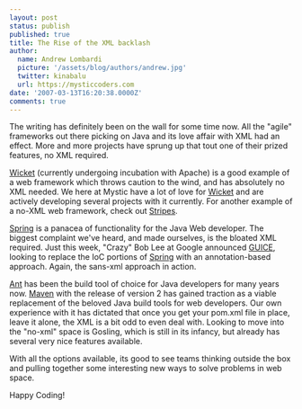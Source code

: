 ```yaml
---
layout: post
status: publish
published: true
title: The Rise of the XML backlash
author:
  name: Andrew Lombardi
  picture: '/assets/blog/authors/andrew.jpg'
  twitter: kinabalu
  url: https://mysticcoders.com
date: '2007-03-13T16:20:38.0000Z'
comments: true
---
```

The writing has definitely been on the wall for some time now.  All the "agile" frameworks out there picking on Java and its love affair with XML had an effect.  More and more projects have sprung up that tout one of their prized features, no XML required.

<a href="http://wicket.sourceforge.net/">Wicket</a> (currently undergoing incubation with Apache) is a good example of a web framework which throws caution to the wind, and has absolutely no XML needed.  We here at Mystic have a lot of love for <a href="http://wicket.sourceforge.net/">Wicket</a> and are actively developing several projects with it currently.  For another example of a no-XML web framework, check out <a href="http://mc4j.org/confluence/display/stripes/Home">Stripes</a>.

<a href="http://www.springframework.org/">Spring</a> is a panacea of functionality for the Java Web developer.  The biggest complaint we've heard, and made ourselves, is the bloated XML required.  Just this week, "Crazy" Bob Lee at Google announced <a href="http://code.google.com/p/google-guice/">GUICE</a>, looking to replace the IoC portions of <a href="http://www.springframework.org/">Spring</a> with an annotation-based approach.  Again, the sans-xml approach in action.

<a href="http://ant.apache.org">Ant</a> has been the build tool of choice for Java developers for many years now.  <a href="http://maven.apache.org/">Maven</a> with the release of version 2 has gained traction as a viable replacement of the beloved Java build tools for web developers.  Our own experience with it has dictated that once you get your pom.xml file in place, leave it alone, the XML is a bit odd to even deal with.  Looking to move into the "no-xml" space is Gosling, which is still in its infancy, but already has several very nice features available.

With all the options available, its good to see teams thinking outside the box and pulling together some interesting new ways to solve problems in web space.

Happy Coding!

